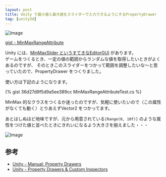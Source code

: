 ```yaml
---
layout: post
title: Unity で最小値と最大値をスライダーで入力できるようにするPropertyDrawer
tag: [unity3d]
---
```


![Image](https://dl.dropboxusercontent.com/u/18856747/Screenshot/20150327_1.png)

[gist - MinMaxRangeAttribute](https://gist.github.com/uranuno/36d27d9f5d9a5ee389cc)

Unity には、[MinMaxSlider というすてきなEditorGUI](http://docs.unity3d.com/ScriptReference/EditorGUI.MinMaxSlider.html) があります。  
ゲームをつくるとき、一定の値の範囲からランダムな値を取得したいときがよくあるのですが、
そのときこのスライダーをつかって範囲を調整したいな〜と思っていたので、PropertyDrawer をつくりました。  

<!-- more -->

使い方は下記のようになります。

{% gist 36d27d9f5d9a5ee389cc MinMaxRangeAttributeTest.cs %}
 
MinMax 的なクラスをつくるか迷ったのですが、気軽に使いたいので（この属性がなくても動く）とりあえずVector2 をつかってます。

あとはしぬほど地味ですが、元から用意されている`[Range(0, 10f)]` のような属性をつけた値と並べたときにきれいになるよう大きさを揃えました・・・

![Image](https://dl.dropboxusercontent.com/u/18856747/Screenshot/20150330_1.png)


参考
-----
- [Unity - Manual: Property Drawers](http://docs.unity3d.com/Manual/editor-PropertyDrawers.html)
- [Unity - Property Drawers & Custom Inspectors](https://unity3d.com/learn/tutorials/modules/intermediate/live-training-archive/property-drawers-custom-inspectors)
